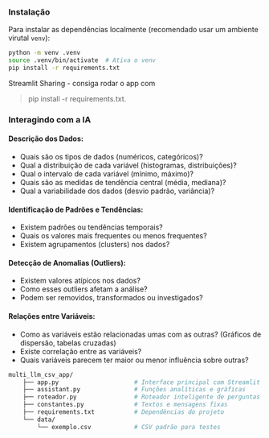 ### Instalação
Para instalar as dependências localmente (recomendado usar um ambiente virutal `venv`):

```bash
python -m venv .venv
source .venv/bin/activate  # Ativa o venv
pip install -r requirements.txt
```

Streamlit Sharing - consiga rodar o app com 

> pip install -r requirements.txt.

### Interagindo com a IA

#### Descrição dos Dados:
- Quais são os tipos de dados (numéricos, categóricos)?
- Qual a distribuição de cada variável (histogramas, distribuições)?
- Qual o intervalo de cada variável (mínimo, máximo)?
- Quais são as medidas de tendência central (média, mediana)?
- Qual a variabilidade dos dados (desvio padrão, variância)?

#### Identificação de Padrões e Tendências:
- Existem padrões ou tendências temporais?
- Quais os valores mais frequentes ou menos frequentes?
- Existem agrupamentos (clusters) nos dados?

#### Detecção de Anomalias (Outliers):
- Existem valores atípicos nos dados?
- Como esses outliers afetam a análise?
- Podem ser removidos, transformados ou investigados?

#### Relações entre Variáveis:
- Como as variáveis estão relacionadas umas com as outras? (Gráficos de dispersão, tabelas cruzadas)
- Existe correlação entre as variáveis?
- Quais variáveis parecem ter maior ou menor influência sobre outras?


```bash
multi_llm_csv_app/
    ├── app.py                     # Interface principal com Streamlit
    ├── assistant.py               # Funções analíticas e gráficas
    ├── roteador.py                # Roteador inteligente de perguntas
    ├── constantes.py              # Textos e mensagens fixas
    ├── requirements.txt           # Dependências do projeto
    └── data/
        └── exemplo.csv            # CSV padrão para testes

```